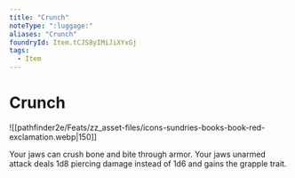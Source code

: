 ```yaml
---
title: "Crunch"
noteType: ":luggage:"
aliases: "Crunch"
foundryId: Item.tCJS8yIMiJiXYxGj
tags:
  - Item
---
```


# Crunch
![[pathfinder2e/Feats/zz_asset-files/icons-sundries-books-book-red-exclamation.webp|150]]

Your jaws can crush bone and bite through armor. Your jaws unarmed attack deals 1d8 piercing damage instead of 1d6 and gains the grapple trait.
